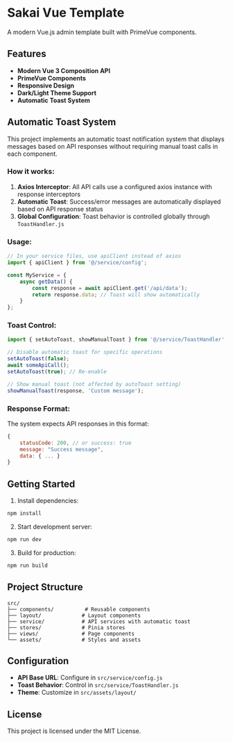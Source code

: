# Sakai Vue Template

A modern Vue.js admin template built with PrimeVue components.

## Features

- **Modern Vue 3 Composition API**
- **PrimeVue Components**
- **Responsive Design**
- **Dark/Light Theme Support**
- **Automatic Toast System**

## Automatic Toast System

This project implements an automatic toast notification system that displays messages based on API responses without requiring manual toast calls in each component.

### How it works:

1. **Axios Interceptor**: All API calls use a configured axios instance with response interceptors
2. **Automatic Toast**: Success/error messages are automatically displayed based on API response status
3. **Global Configuration**: Toast behavior is controlled globally through `ToastHandler.js`

### Usage:

```javascript
// In your service files, use apiClient instead of axios
import { apiClient } from '@/service/config';

const MyService = {
    async getData() {
        const response = await apiClient.get('/api/data');
        return response.data; // Toast will show automatically
    }
};
```

### Toast Control:

```javascript
import { setAutoToast, showManualToast } from '@/service/ToastHandler';

// Disable automatic toast for specific operations
setAutoToast(false);
await someApiCall();
setAutoToast(true); // Re-enable

// Show manual toast (not affected by autoToast setting)
showManualToast(response, 'Custom message');
```

### Response Format:

The system expects API responses in this format:
```javascript
{
    statusCode: 200, // or success: true
    message: "Success message",
    data: { ... }
}
```

## Getting Started

1. Install dependencies:
```bash
npm install
```

2. Start development server:
```bash
npm run dev
```

3. Build for production:
```bash
npm run build
```

## Project Structure

```
src/
├── components/          # Reusable components
├── layout/             # Layout components
├── service/            # API services with automatic toast
├── stores/             # Pinia stores
├── views/              # Page components
└── assets/             # Styles and assets
```

## Configuration

- **API Base URL**: Configure in `src/service/config.js`
- **Toast Behavior**: Control in `src/service/ToastHandler.js`
- **Theme**: Customize in `src/assets/layout/`

## License

This project is licensed under the MIT License.
